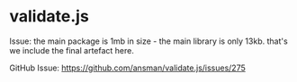 # validate.js

Issue: the main package is 1mb in size - the main library is only 13kb.
that's we include the final artefact here.

GitHub Issue: https://github.com/ansman/validate.js/issues/275
